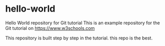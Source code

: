 # hello-world
Hello World repository for Git tutorial
This is an example repository for the Git tutorial on https://www.w3schools.com

This repository is built step by step in the tutorial.
this repo is the best.
